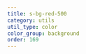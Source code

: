 ```yaml
---
title: s-bg-red-500
category: utils
util_type: color
color_group: background
order: 169
---
```

<div class="s-bg-red-500"></div>